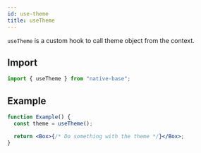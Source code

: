 ```yaml
---
id: use-theme
title: useTheme
---
```


`useTheme` is a custom hook to call theme object from the context.

## Import

```jsx
import { useTheme } from "native-base";
```

## Example

```jsx
function Example() {
  const theme = useTheme();

  return <Box>{/* Do something with the theme */}</Box>;
}
```
